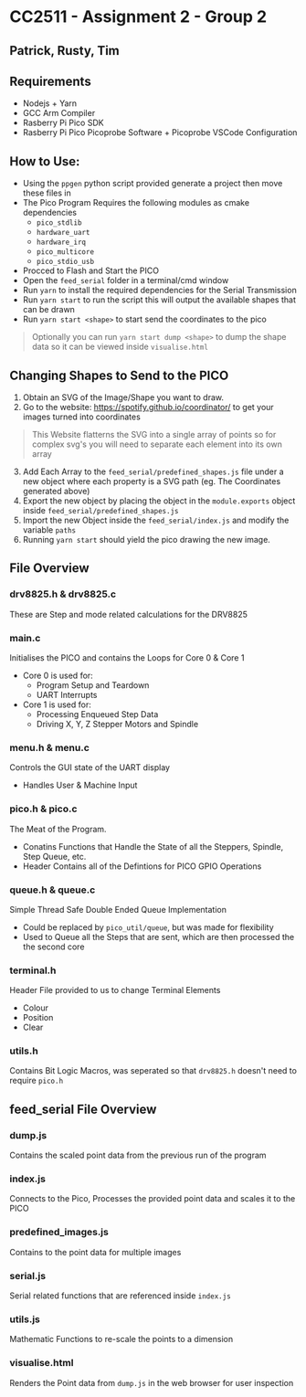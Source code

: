# CC2511 - Assignment 2 - Group 2
## Patrick, Rusty, Tim

## Requirements
- Nodejs + Yarn
- GCC Arm Compiler
- Rasberry Pi Pico SDK
- Rasberry Pi Pico Picoprobe Software + Picoprobe VSCode Configuration

## How to Use:
- Using the `ppgen` python script provided generate a project then move these files in
- The Pico Program Requires the following modules as cmake dependencies
    - `pico_stdlib`
    - `hardware_uart`
    - `hardware_irq`
    - `pico_multicore` 
    - `pico_stdio_usb`
- Procced to Flash and Start the PICO
- Open the `feed_serial` folder in a terminal/cmd window
- Run `yarn` to install the required dependencies for the Serial Transmission
- Run `yarn start` to run the script this will output the available shapes that can be drawn
- Run `yarn start <shape>` to start send the coordinates to the pico
> Optionally you can run `yarn start dump <shape>` to dump the shape data so it can be viewed inside `visualise.html`

## Changing Shapes to Send to the PICO
1. Obtain an SVG of the Image/Shape you want to draw.
2. Go to the website: https://spotify.github.io/coordinator/ to get your images turned into coordinates
> This Website flatterns the SVG into a single array of points so for complex svg's you will need to separate each element into its own array
3. Add Each Array to the `feed_serial/predefined_shapes.js` file under a new object where each property is a SVG path (eg. The Coordinates generated above)
4. Export the new object by placing the object in the `module.exports` object inside `feed_serial/predefined_shapes.js`
5. Import the new Object inside the `feed_serial/index.js` and modify the variable `paths`
6. Running `yarn start` should yield the pico drawing the new image.

## File Overview
### drv8825.h & drv8825.c
These are Step and mode related calculations for the DRV8825

### main.c
Initialises the PICO and contains the Loops for Core 0 & Core 1
- Core 0 is used for:
    - Program Setup and Teardown
    - UART Interrupts
- Core 1 is used for:
    - Processing Enqueued Step Data
    - Driving X, Y, Z Stepper Motors and Spindle

### menu.h & menu.c
Controls the GUI state of the UART display
- Handles User & Machine Input

### pico.h & pico.c
The Meat of the Program.
- Conatins Functions that Handle the State of all the Steppers, Spindle, Step Queue, etc.
- Header Contains all of the Defintions for PICO GPIO Operations

### queue.h & queue.c
Simple Thread Safe Double Ended Queue Implementation
- Could be replaced by `pico_util/queue`, but was made for flexibility
- Used to Queue all the Steps that are sent, which are then processed the the second core

### terminal.h
Header File provided to us to change Terminal Elements
- Colour
- Position
- Clear

### utils.h
Contains Bit Logic Macros, was seperated so that `drv8825.h` doesn't need to require `pico.h`


## feed_serial File Overview

### dump.js
Contains the scaled point data from the previous run of the program

### index.js
Connects to the Pico, Processes the provided point data and scales it to the PICO

### predefined_images.js
Contains to the point data for multiple images

### serial.js
Serial related functions that are referenced inside `index.js`

### utils.js
Mathematic Functions to re-scale the points to a dimension

### visualise.html
Renders the Point data from `dump.js` in the web browser for user inspection